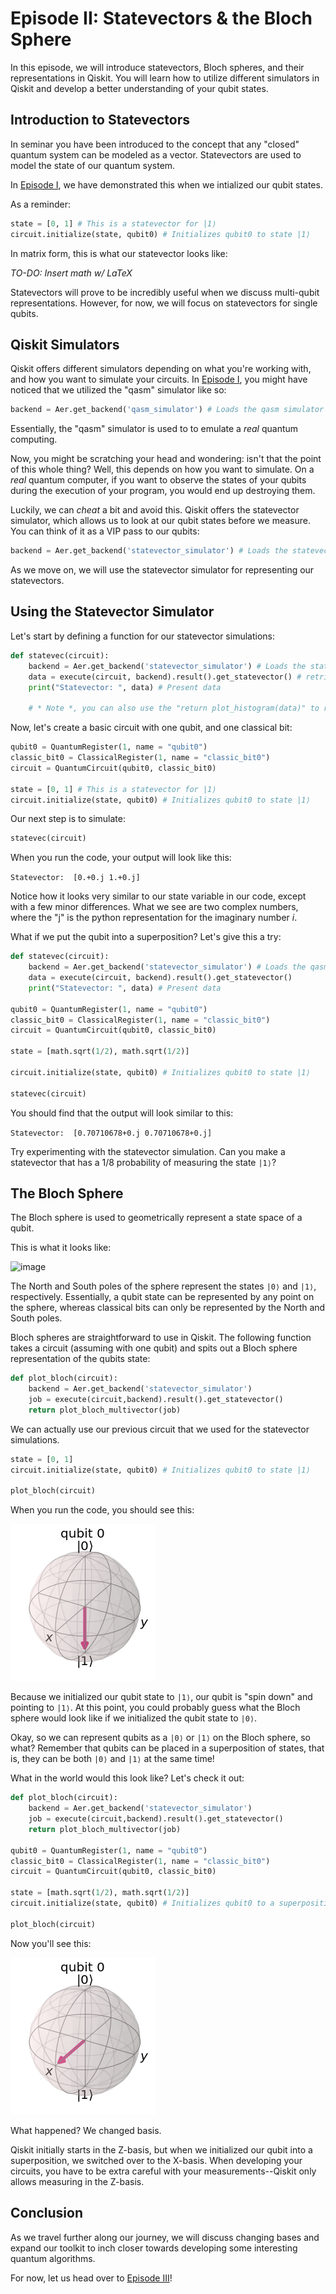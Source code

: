 # Episode II: Statevectors & the Bloch Sphere

In this episode, we will introduce statevectors, Bloch spheres, and their representations in Qiskit. You will learn how to utilize different simulators in Qiskit and develop a better understanding of your qubit states.

## Introduction to Statevectors

In seminar you have been introduced to the concept that any "closed" quantum system can be modeled as a vector. Statevectors are used to model the state of our quantum system.

In [Episode I](https://kevinfreyberg.github.io/Qiskit-Crash-Course/seminar-1/), we have demonstrated this when we intialized our qubit states. 

As a reminder:

```python
state = [0, 1] # This is a statevector for |1⟩
circuit.initialize(state, qubit0) # Initializes qubit0 to state |1⟩
```

In matrix form, this is what our statevector looks like:

*TO-DO: Insert math w/ LaTeX*

Statevectors will prove to be incredibly useful when we discuss multi-qubit representations. However, for now, we will focus on statevectors for single qubits.

## Qiskit Simulators

Qiskit offers different simulators depending on what you're working with, and how you want to simulate your circuits. In [Episode I](https://kevinfreyberg.github.io/Qiskit-Crash-Course/seminar-1/), you might have noticed that we utilized the "qasm" simulator like so:

```python
backend = Aer.get_backend('qasm_simulator') # Loads the qasm simulator
```

Essentially, the "qasm" simulator is used to to emulate a *real* quantum computing. 

Now, you might be scratching your head and wondering: isn't that the point of this whole thing? Well, this depends on how you want to simulate. On a *real* quantum computer, if you want to observe the states of your qubits during the execution of your program, you would end up destroying them. 

Luckily, we can *cheat* a bit and avoid this. Qiskit offers the statevector simulator, which allows us to look at our qubit states before we measure. You can think of it as a VIP pass to our qubits:

```python
backend = Aer.get_backend('statevector_simulator') # Loads the statevector simulator
```

As we move on, we will use the statevector simulator for representing our statevectors.

## Using the Statevector Simulator

Let's start by defining a function for our statevector simulations:

```python
def statevec(circuit):
    backend = Aer.get_backend('statevector_simulator') # Loads the statevector simulator
    data = execute(circuit, backend).result().get_statevector() # retrives results and statevector from simulation
    print("Statevector: ", data) # Present data

    # * Note *, you can also use the "return plot_histogram(data)" to represent the data with a histogram rather than the print statement
```

Now, let's create a basic circuit with one qubit, and one classical bit:

```python
qubit0 = QuantumRegister(1, name = "qubit0")
classic_bit0 = ClassicalRegister(1, name = "classic_bit0")
circuit = QuantumCircuit(qubit0, classic_bit0)

state = [0, 1] # This is a statevector for |1⟩
circuit.initialize(state, qubit0) # Initializes qubit0 to state |1⟩
```

Our next step is to simulate:

```python
statevec(circuit)
```

When you run the code, your output will look like this: 

```Statevector:  [0.+0.j 1.+0.j]```

Notice how it looks very similar to our state variable in our code, except with a few minor differences. What we see are two complex numbers, where the "j" is the python representation for the imaginary number *i*. 

What if we put the qubit into a superposition? Let's give this a try:

```python
def statevec(circuit):
    backend = Aer.get_backend('statevector_simulator') # Loads the qasm simulator
    data = execute(circuit, backend).result().get_statevector()
    print("Statevector: ", data) # Present data

qubit0 = QuantumRegister(1, name = "qubit0")
classic_bit0 = ClassicalRegister(1, name = "classic_bit0")
circuit = QuantumCircuit(qubit0, classic_bit0)

state = [math.sqrt(1/2), math.sqrt(1/2)]

circuit.initialize(state, qubit0) # Initializes qubit0 to state |1⟩

statevec(circuit)
```

You should find that the output will look similar to this:

```Statevector:  [0.70710678+0.j 0.70710678+0.j]```

Try experimenting with the statevector simulation. Can you make a statevector that has a 1/8 probability of measuring the state `|1⟩`?

## The Bloch Sphere

The Bloch sphere is used to geometrically represent a state space of a qubit. 

This is what it looks like:

![image](images/bloch.png)

The North and South poles of the sphere represent the states `|0⟩` and `|1⟩`, respectively. Essentially, a qubit state can be represented by any point on the sphere, whereas classical bits can only be represented by the North and South poles. 

Bloch spheres are straightforward to use in Qiskit. The following function takes a circuit (assuming with one qubit) and spits out a Bloch sphere representation of the qubits state:

```python
def plot_bloch(circuit):
    backend = Aer.get_backend('statevector_simulator')
    job = execute(circuit,backend).result().get_statevector()
    return plot_bloch_multivector(job)
```

We can actually use our previous circuit that we used for the statevector simulations. 

```python
state = [0, 1]
circuit.initialize(state, qubit0) # Initializes qubit0 to state |1⟩

plot_bloch(circuit)
```

When you run the code, you should see this:

![image](images/state1.png)

Because we initialized our qubit state to `|1⟩`, our qubit is "spin down" and pointing to `|1⟩`. At this point, you could probably guess what the Bloch sphere would look like if we initialized the qubit state to `|0⟩`. 

Okay, so we can represent qubits as a `|0⟩` or `|1⟩` on the Bloch sphere, so what? Remember that qubits can be placed in a superposition of states, that is, they can be both `|0⟩` and `|1⟩` at the same time!

What in the world would this look like? Let's check it out:

```python
def plot_bloch(circuit):
    backend = Aer.get_backend('statevector_simulator')
    job = execute(circuit,backend).result().get_statevector()
    return plot_bloch_multivector(job)
    
qubit0 = QuantumRegister(1, name = "qubit0")
classic_bit0 = ClassicalRegister(1, name = "classic_bit0")
circuit = QuantumCircuit(qubit0, classic_bit0)

state = [math.sqrt(1/2), math.sqrt(1/2)] 
circuit.initialize(state, qubit0) # Initializes qubit0 to a superposition

plot_bloch(circuit)
```

Now you'll see this:

![image](images/superposition.png)

What happened? We changed basis.

Qiskit initially starts in the Z-basis, but when we initialized our qubit into a superposition, we switched over to the X-basis. When developing your circuits, you have to be extra careful with your measurements--Qiskit only allows measuring in the Z-basis.

## Conclusion

As we travel further along our journey, we will discuss changing bases and expand our toolkit to inch closer towards developing some interesting quantum algorithms. 

For now, let us head over to [Episode III](https://kevinfreyberg.github.io/Qiskit-Crash-Course/seminar-3/)!

































